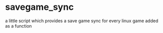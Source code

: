 # savegame_sync
a little script which provides a save game sync for every linux game added as a function
